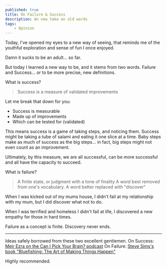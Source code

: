 ```yaml
---
published: true
title: On Failure & Success
description: An new take on old words
tags: 
    - Opinion
---
```


Today, I've opened my eyes to a new way of seeing, that reminds me of the youthful exploration and sense of fun I once enjoyed.

Damn it sucks to be an adult... so far.

But today I learned a new way to be, and it stems from two words. Failure and Success... or to be more precise, new definitions.

What is success?
> Success is a measure of validated improvements

Let me break that down for you:
 - Success is measurable
 - Made up of improvements
 - Which can be tested for (validated)

This means success is a game of taking steps, and noticing them. Success might be taking a tube of salami and eating it one slice at a time. Baby steps make as much of success as the big steps... in fact, big steps might not even count as an improvement.

Ultimately, by this measure, we are all successful, can be more successful and all have the capacity to succeed.

What is failure?
> A finite state, or judgment with a tone of finality
> A word best removed from one's vocabulary.
> A word better replaced with "discover"

When I was kicked out of my mums house, I didn't fail at my relationship with my mum, but I did discover what not to do.

When I was terrified and homeless I didn't fail at life, I discovered a new empathy for those in hard times.

Failure as a concept is finite. Discovery never ends.

---

Ideas safely borrowed from these two excellent gentlemen.
On Success: [Meir Ezra on the Can I Pick Your Brain? podcast](https://www.danielgefen.com/76-how-to-get-anything-done-by-creating-emergencies-with-meir-ezra/)
On Failure: [Steve Sims's book "Bluefishing: The Art of Making Things Happen"](http://amzn.eu/jlprUM)

Highly recommended.
